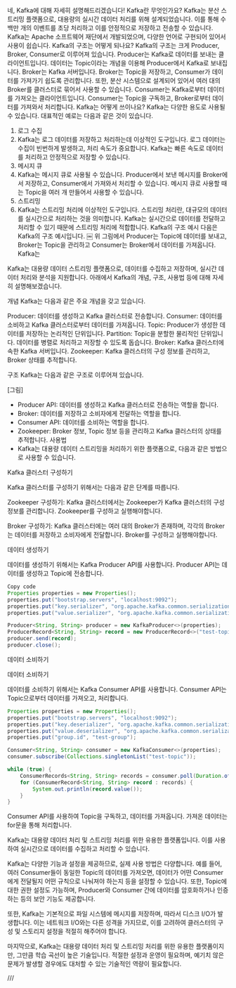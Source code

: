 네, Kafka에 대해 자세히 설명해드리겠습니다!
Kafka란 무엇인가요?
Kafka는 분산 스트리밍 플랫폼으로, 대용량의 실시간 데이터 처리를 위해 설계되었습니다. 이를 통해 수백만 개의 이벤트를 초당 처리하고 이를 안정적으로 저장하고 전송할 수 있습니다. Kafka는 Apache 소프트웨어 재단에서 개발되었으며, 다양한 언어로 구현되어 있어서 사용이 쉽습니다.
Kafka의 구조는 어떻게 되나요?
Kafka의 구조는 크게 Producer, Broker, Consumer로 이루어져 있습니다.
Producer는 Kafka로 데이터를 보내는 클라이언트입니다. 데이터는 Topic이라는 개념을 이용해 Producer에서 Kafka로 보내집니다.
Broker는 Kafka 서버입니다. Broker는 Topic을 저장하고, Consumer가 데이터를 가져가기 쉽도록 관리합니다. 또한, 분산 시스템으로 설계되어 있어서 여러 대의 Broker를 클러스터로 묶어서 사용할 수 있습니다.
Consumer는 Kafka로부터 데이터를 가져오는 클라이언트입니다. Consumer는 Topic을 구독하고, Broker로부터 데이터를 가져와서 처리합니다.
Kafka는 어떻게 쓰이나요?
Kafka는 다양한 용도로 사용될 수 있습니다. 대표적인 예로는 다음과 같은 것이 있습니다.
1. 로그 수집
2. Kafka는 로그 데이터를 저장하고 처리하는데 이상적인 도구입니다. 로그 데이터는 수집이 빈번하게 발생하고, 처리 속도가 중요합니다. Kafka는 빠른 속도로 데이터를 처리하고 안정적으로 저장할 수 있습니다.
3. 메시지 큐
4. Kafka는 메시지 큐로 사용될 수 있습니다. Producer에서 보낸 메시지를 Broker에서 저장하고, Consumer에서 가져와서 처리할 수 있습니다. 메시지 큐로 사용할 때는 Topic을 여러 개 만들어서 사용할 수 있습니다.
5. 스트리밍
6. Kafka는 스트리밍 처리에 이상적인 도구입니다. 스트리밍 처리란, 대규모의 데이터를 실시간으로 처리하는 것을 의미합니다. Kafka는 실시간으로 데이터를 전달하고 처리할 수 있기 때문에 스트리밍 처리에 적합합니다.
Kafka의 구조 예시
다음은 Kafka의 구조 예시입니다.
￼
위 그림에서 Producer는 Topic에 데이터를 보내고, Broker는 Topic을 관리하고 Consumer는 Broker에서 데이터를 가져옵니다. Kafka는















Kafka는 대용량 데이터 스트리밍 플랫폼으로, 데이터를 수집하고 저장하며, 실시간 데이터 처리와 분석을 지원합니다. 아래에서 Kafka의 개념, 구조, 사용법 등에 대해 자세히 설명해보겠습니다.

개념
Kafka는 다음과 같은 주요 개념을 갖고 있습니다.

Producer: 데이터를 생성하고 Kafka 클러스터로 전송합니다.
Consumer: 데이터를 소비하고 Kafka 클러스터로부터 데이터를 가져옵니다.
Topic: Producer가 생성한 데이터를 저장하는 논리적인 단위입니다.
Partition: Topic을 분할한 물리적인 단위입니다. 데이터를 병렬로 처리하고 저장할 수 있도록 돕습니다.
Broker: Kafka 클러스터에 속한 Kafka 서버입니다.
Zookeeper: Kafka 클러스터의 구성 정보를 관리하고, Broker 상태를 추적합니다.


구조
Kafka는 다음과 같은 구조로 이루어져 있습니다.

[그림]

- Producer API: 데이터를 생성하고 Kafka 클러스터로 전송하는 역할을 합니다.
- Broker: 데이터를 저장하고 소비자에게 전달하는 역할을 합니다.
- Consumer API: 데이터를 소비하는 역할을 합니다.
- Zookeeper: Broker 정보, Topic 정보 등을 관리하고 Kafka 클러스터의 상태를 추적합니다.
사용법
- Kafka는 대용량 데이터 스트리밍을 처리하기 위한 플랫폼으로, 다음과 같은 방법으로 사용할 수 있습니다.

Kafka 클러스터 구성하기

Kafka 클러스터를 구성하기 위해서는 다음과 같은 단계를 따릅니다.

Zookeeper 구성하기: Kafka 클러스터에서는 Zookeeper가 Kafka 클러스터의 구성 정보를 관리합니다. Zookeeper를 구성하고 실행해야합니다.

Broker 구성하기: Kafka 클러스터에는 여러 대의 Broker가 존재하며, 각각의 Broker는 데이터를 저장하고 소비자에게 전달합니다. Broker를 구성하고 실행해야합니다.

데이터 생성하기

데이터를 생성하기 위해서는 Kafka Producer API를 사용합니다. Producer API는 데이터를 생성하고 Topic에 전송합니다.

```java
Copy code
Properties properties = new Properties();
properties.put("bootstrap.servers", "localhost:9092");
properties.put("key.serializer", "org.apache.kafka.common.serialization.StringSerializer");
properties.put("value.serializer", "org.apache.kafka.common.serialization.StringSerializer");

Producer<String, String> producer = new KafkaProducer<>(properties);
ProducerRecord<String, String> record = new ProducerRecord<>("test-topic", "key", "value");
producer.send(record);
producer.close();
```
데이터 소비하기

데이터 소비하기

데이터를 소비하기 위해서는 Kafka Consumer API를 사용합니다. Consumer API는 Topic으로부터 데이터를 가져오고, 처리합니다.

```java
Properties properties = new Properties();
properties.put("bootstrap.servers", "localhost:9092");
properties.put("key.deserializer", "org.apache.kafka.common.serialization.StringDeserializer");
properties.put("value.deserializer", "org.apache.kafka.common.serialization.StringDeserializer");
properties.put("group.id", "test-group");

Consumer<String, String> consumer = new KafkaConsumer<>(properties);
consumer.subscribe(Collections.singletonList("test-topic"));

while (true) {
    ConsumerRecords<String, String> records = consumer.poll(Duration.ofMillis(100));
    for (ConsumerRecord<String, String> record : records) {
        System.out.println(record.value());
    }
}
```
Consumer API를 사용하여 Topic을 구독하고, 데이터를 가져옵니다. 가져온 데이터는 for문을 통해 처리합니다.

Kafka는 대용량 데이터 처리 및 스트리밍 처리를 위한 유용한 플랫폼입니다. 이를 사용하여 실시간으로 데이터를 수집하고 처리할 수 있습니다.



Kafka는 다양한 기능과 설정을 제공하므로, 실제 사용 방법은 다양합니다. 예를 들어, 여러 Consumer들이 동일한 Topic의 데이터를 가져오면, 데이터가 어떤 Consumer에게 전달될지 어떤 규칙으로 나눠져야 하는지 등을 설정할 수 있습니다. 또한, Topic에 대한 권한 설정도 가능하며, Producer와 Consumer 간에 데이터를 암호화하거나 인증하는 등의 보안 기능도 제공합니다.

또한, Kafka는 기본적으로 파일 시스템에 메시지를 저장하며, 따라서 디스크 I/O가 발생합니다. 이는 네트워크 I/O와는 다른 성격을 가지므로, 이를 고려하여 클러스터의 구성 및 스토리지 설정을 적절히 해주어야 합니다.

마지막으로, Kafka는 대용량 데이터 처리 및 스트리밍 처리를 위한 유용한 플랫폼이지만, 그만큼 학습 곡선이 높은 기술입니다. 적절한 설정과 운영이 필요하며, 예기치 않은 문제가 발생할 경우에도 대처할 수 있는 기술적인 역량이 필요합니다.

///











